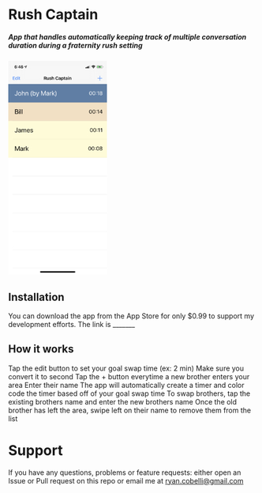 # Rush Captain
##### App that handles automatically keeping track of multiple conversation duration during a fraternity rush setting

![Screenshot](screenshot.jpg)

## Installation
You can download the app from the App Store for only $0.99 to support my development efforts. The link is _______

## How it works
Tap the edit button to set your goal swap time (ex: 2 min)
  Make sure you convert it to second
Tap the + button everytime a new brother enters your area
  Enter their name
  The app will automatically create a timer and color code the timer based off of your goal swap time
  To swap brothers, tap the existing brothers name and enter the new brothers name
  Once the old brother has left the area, swipe left on their name to remove them from the list
  
# Support
If you have any questions, problems or feature requests: either open an Issue or Pull request on this repo or email me at ryan.cobelli@gmail.com
